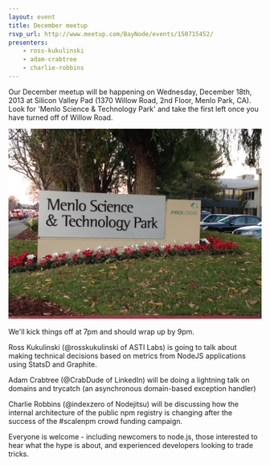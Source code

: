 ```yaml
---
layout: event
title: December meetup
rsvp_url: http://www.meetup.com/BayNode/events/150715452/
presenters:
    - ross-kukulinski
    - adam-crabtree
    - charlie-robbins
---
```


Our December meetup will be happening on Wednesday, December 18th, 2013 at Silicon Valley Pad (1370 Willow Road, 2nd Floor, Menlo Park, CA).  Look for 'Menlo Science & Technology Park' and take the first left once you have turned off of Willow Road.

![Menlo Science and Technology Park](/assets/menloscience.JPG)

We'll kick things off at 7pm and should wrap up by 9pm.

Ross Kukulinski (@rosskukulinski of ASTI Labs) is going to talk about making technical decisions based on metrics from NodeJS applications using StatsD and Graphite.

Adam Crabtree (@CrabDude of LinkedIn) will be doing a lightning talk on domains and trycatch (an asynchronous domain-based exception handler)

Charlie Robbins (@indexzero of Nodejitsu) will be discussing how the internal architecture of the public npm registry is changing after the success of the #scalenpm crowd funding campaign. 

Everyone is welcome - including newcomers to node.js, those interested to hear what the hype is about, and experienced developers looking to trade tricks.